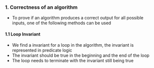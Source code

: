 
### 1. Correctness of an algorithm
- To prove if an algorithm produces a correct output for all possible inputs, one of the following methods can be used

#### 1.1 Loop Invariant
- We find a invariant for a loop in the algorithm, the invariant is represented in predicate logic 
- The invariant should be true in the beginning and the end of the loop
- The loop needs to terminate with the invariant still being true